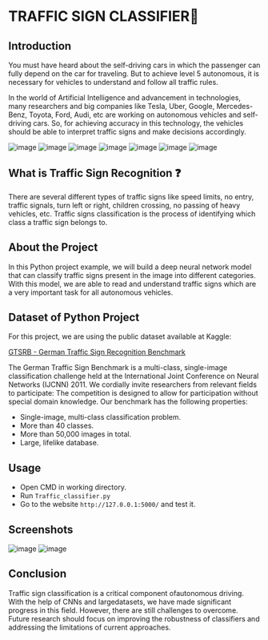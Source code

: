 # TRAFFIC SIGN CLASSIFIER🚦

<h2>Introduction</h2>
You must have heard about the self-driving cars in which the passenger can fully depend on the car for traveling. But to achieve level 5 autonomous, it is necessary for vehicles to understand and follow all traffic rules.

In the world of Artificial Intelligence and advancement in technologies, many researchers and big companies like Tesla, Uber, Google, Mercedes-Benz, Toyota, Ford, Audi, etc are working on autonomous vehicles and self-driving cars. So, for achieving accuracy in this technology, the vehicles should be able to interpret traffic signs and make decisions accordingly.


![image](https://github.com/Pramit2021/Traffic_Sign_Classification/assets/93142399/6f0f8340-312c-4655-a566-b21094dfa965)
![image](https://github.com/Pramit2021/Traffic_Sign_Classification/assets/93142399/690974c2-1550-478d-977a-39c828fde4be)
![image](https://github.com/Pramit2021/Traffic_Sign_Classification/assets/93142399/baea5b5e-962b-4e68-9761-44aacac75438)
![image](https://github.com/Pramit2021/Traffic_Sign_Classification/assets/93142399/d7cb985e-ee19-4038-9bbc-613a9961e012)
![image](https://github.com/Pramit2021/Traffic_Sign_Classification/assets/93142399/80eff736-d3bc-4bd8-bf54-881f60614095)
![image](https://github.com/Pramit2021/Traffic_Sign_Classification/assets/93142399/2f4f7ee5-bf72-4d5c-b7e4-7a9556d68eea)
![image](https://github.com/Pramit2021/Traffic_Sign_Classification/assets/93142399/064a331d-6bb5-4ff3-8f48-3e1e9eafeb53)



<h2>What is Traffic Sign Recognition ❓</h2>
There are several different types of traffic signs like speed limits, no entry, traffic signals, turn left or right, children crossing, no passing of heavy vehicles, etc. Traffic signs classification is the process of identifying which class a traffic sign belongs to.

<h2>About the Project</h2>
In this Python project example, we will build a deep neural network model that can classify traffic signs present in the image into different categories. With this model, we are able to read and understand traffic signs which are a very important task for all autonomous vehicles.

<h2>Dataset of Python Project</h2>

For this project, we are using the public dataset available at Kaggle:

[GTSRB - German Traffic Sign Recognition Benchmark](https://www.kaggle.com/datasets/meowmeowmeowmeowmeow/gtsrb-german-traffic-sign)

The German Traffic Sign Benchmark is a multi-class, single-image classification challenge held at the International Joint Conference on Neural Networks (IJCNN) 2011. We cordially invite researchers from relevant fields to participate: The competition is designed to allow for participation without special domain knowledge. Our benchmark has the following properties:

- Single-image, multi-class classification problem.
- More than 40 classes.
- More than 50,000 images in total.
- Large, lifelike database.


<h2>Usage</h2>

- Open CMD in working directory.
- Run `Traffic_classifier.py`
- Go to the website `http://127.0.0.1:5000/` and test it.

<h2>Screenshots</h2>

![image](https://github.com/Pramit2021/Traffic_Sign_Classification/assets/93142399/670156b3-708b-4a76-aecb-557cd5232ca5)
![image](https://github.com/Pramit2021/Traffic_Sign_Classification/assets/93142399/07432654-54db-4940-aa2f-5f42b76fb94f)

<h2>Conclusion</h2>
Traffic sign classification is a critical component ofautonomous driving. With the help of CNNs and largedatasets, we have made significant progress in this field. However, there are still challenges to overcome. Future research should focus on improving the robustness of classifiers and addressing the limitations of current approaches.
